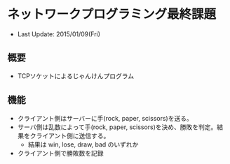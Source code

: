 # ネットワークプログラミング最終課題
* Last Update: 2015/01/09(Fri)

## 概要
* TCPソケットによるじゃんけんプログラム

## 機能
* クライアント側はサーバーに手(rock, paper, scissors)を送る。
* サーバ側は乱数によって手(rock, paper, scissors)を決め、勝敗を判定。結果をクライアント側に送信する。
    * 結果は win, lose, draw, bad のいずれか
* クライアント側で勝敗数を記録
